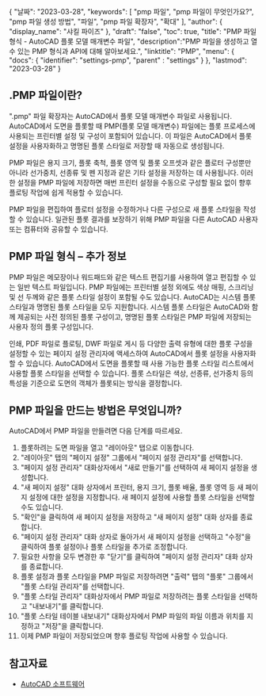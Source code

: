 {
"날짜": "2023-03-28",
  "keywords": [
"pmp 파일",
"pmp 파일이 무엇인가요?",
"pmp 파일 생성 방법",
"파일",
"pmp 파일 확장자",
"확대"
],
  "author": {
"display_name": "샤킬 파이즈"
},
"draft": "false",
"toc": true,
"title": "PMP 파일 형식 - AutoCAD 플롯 모델 매개변수 파일",
  "description":"PMP 파일을 생성하고 열 수 있는 PMP 형식과 API에 대해 알아보세요.",
"linktitle": "PMP",
  "menu": {
    "docs": {
      "identifier": "settings-pmp",
"parent" : "settings"
}
},
"lastmod": "2023-03-28"
}

## .PMP 파일이란?

".pmp" 파일 확장자는 AutoCAD에서 플롯 모델 매개변수 파일로 사용됩니다. AutoCAD에서 도면을 플롯할 때 PMP(플롯 모델 매개변수) 파일에는 플롯 프로세스에 사용되는 프린터별 설정 및 구성이 포함되어 있습니다. 이 파일은 AutoCAD에서 플롯 설정을 사용자화하고 명명된 플롯 스타일로 저장할 때 자동으로 생성됩니다.

PMP 파일은 용지 크기, 플롯 축척, 플롯 영역 및 플롯 오프셋과 같은 플로터 구성뿐만 아니라 선가중치, 선종류 및 펜 지정과 같은 기타 설정을 저장하는 데 사용됩니다. 이러한 설정을 PMP 파일에 저장하면 매번 프린터 설정을 수동으로 구성할 필요 없이 향후 플로팅 작업에 쉽게 적용할 수 있습니다.

PMP 파일을 편집하여 플로터 설정을 수정하거나 다른 구성으로 새 플롯 스타일을 작성할 수 있습니다. 일관된 플롯 결과를 보장하기 위해 PMP 파일을 다른 AutoCAD 사용자 또는 컴퓨터와 공유할 수 있습니다.

## PMP 파일 형식 – 추가 정보

PMP 파일은 메모장이나 워드패드와 같은 텍스트 편집기를 사용하여 열고 편집할 수 있는 일반 텍스트 파일입니다. PMP 파일에는 프린터별 설정 외에도 색상 매핑, 스크리닝 및 선 두께와 같은 플롯 스타일 설정이 포함될 수도 있습니다. AutoCAD는 시스템 플롯 스타일과 명명된 플롯 스타일을 모두 지원합니다. 시스템 플롯 스타일은 AutoCAD와 함께 제공되는 사전 정의된 플롯 구성이고, 명명된 플롯 스타일은 PMP 파일에 저장되는 사용자 정의 플롯 구성입니다.

인쇄, PDF 파일로 플로팅, DWF 파일로 게시 등 다양한 출력 유형에 대한 플롯 구성을 설정할 수 있는 페이지 설정 관리자에 액세스하여 AutoCAD에서 플롯 설정을 사용자화할 수 있습니다. AutoCAD에서 도면을 플롯할 때 사용 가능한 플롯 스타일 리스트에서 사용할 플롯 스타일을 선택할 수 있습니다. 플롯 스타일은 색상, 선종류, 선가중치 등의 특성을 기준으로 도면의 객체가 플롯되는 방식을 결정합니다.

## PMP 파일을 만드는 방법은 무엇입니까?

AutoCAD에서 PMP 파일을 만들려면 다음 단계를 따르세요.

1. 플롯하려는 도면 파일을 열고 "레이아웃" 탭으로 이동합니다.
2. "레이아웃" 탭의 "페이지 설정" 그룹에서 "페이지 설정 관리자"를 선택합니다.
3. "페이지 설정 관리자" 대화상자에서 "새로 만들기"를 선택하여 새 페이지 설정을 생성합니다.
4. "새 페이지 설정" 대화 상자에서 프린터, 용지 크기, 플롯 배율, 플롯 영역 등 새 페이지 설정에 대한 설정을 지정합니다. 새 페이지 설정에 사용할 플롯 스타일을 선택할 수도 있습니다.
5. "확인"을 클릭하여 새 페이지 설정을 저장하고 "새 페이지 설정" 대화 상자를 종료합니다.
6. "페이지 설정 관리자" 대화 상자로 돌아가서 새 페이지 설정을 선택하고 "수정"을 클릭하여 플롯 설정이나 플롯 스타일을 추가로 조정합니다.
7. 필요한 사항을 모두 변경한 후 "닫기"를 클릭하여 "페이지 설정 관리자" 대화 상자를 종료합니다.
8. 플롯 설정과 플롯 스타일을 PMP 파일로 저장하려면 "출력" 탭의 "플롯" 그룹에서 "플롯 스타일 관리자"를 선택합니다.
9. "플롯 스타일 관리자" 대화상자에서 PMP 파일로 저장하려는 플롯 스타일을 선택하고 "내보내기"를 클릭합니다.
10. "플롯 스타일 테이블 내보내기" 대화상자에서 PMP 파일의 파일 이름과 위치를 지정하고 "저장"을 클릭합니다.
11. 이제 PMP 파일이 저장되었으며 향후 플로팅 작업에 사용할 수 있습니다.

## 참고자료
* [AutoCAD 소프트웨어](https://en.wikipedia.org/wiki/AutoCAD)


